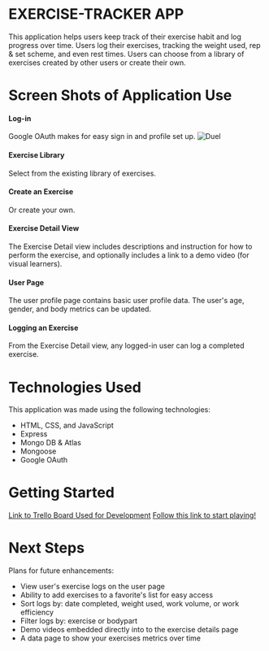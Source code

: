 # EXERCISE-TRACKER APP
This application helps users keep track of their exercise habit and log progress over time.
Users log their exercises, tracking the weight used, rep & set scheme, and even rest times.
Users can choose from a library of exercises created by other users or create their own.

# Screen Shots of Application Use

  #### Log-in
Google OAuth makes for easy sign in and profile set up.
![Duel](/screenshots/ss3.png)

  #### Exercise Library
Select from the existing library of exercises.

  #### Create an Exercise
Or create your own.

  #### Exercise Detail View
The Exercise Detail view includes descriptions and instruction for how to perform the exercise, and optionally includes a link to a demo video (for visual learners).

  #### User Page
The user profile page contains basic user profile data.
The user's age, gender, and body metrics can be updated.

  #### Logging an Exercise
From the Exercise Detail view, any logged-in user can log a completed exercise.


# Technologies Used
This application was made using the following technologies:
- HTML, CSS, and JavaScript
- Express
- Mongo DB & Atlas
- Mongoose
- Google OAuth

# Getting Started
[Link to Trello Board Used for Development](https://trello.com/b/E1EXwrb3/ga-project-2-planning-exercise-tracking)
[Follow this link to start playing!](https://my-exercise-tracker-app.herokuapp.com/)

# Next Steps
Plans for future enhancements:
- View user's exercise logs on the user page
- Ability to add exercises to a favorite's list for easy access
- Sort logs by: date completed, weight used, work volume, or work efficiency
- Filter logs by: exercise or bodypart
- Demo videos embedded directly into to the exercise details page
- A data page to show your exercises metrics over time
